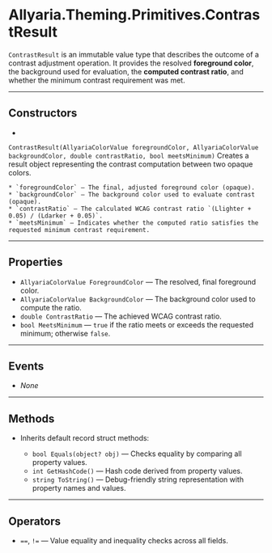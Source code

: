 ﻿# Allyaria.Theming.Primitives.ContrastResult

`ContrastResult` is an immutable value type that describes the outcome of a contrast adjustment operation. It provides
the resolved **foreground color**, the background used for evaluation, the **computed contrast ratio**, and whether the
minimum contrast requirement was met.

---

## Constructors

*
`ContrastResult(AllyariaColorValue foregroundColor, AllyariaColorValue backgroundColor, double contrastRatio, bool meetsMinimum)`
Creates a result object representing the contrast computation between two opaque colors.

    * `foregroundColor` — The final, adjusted foreground color (opaque).
    * `backgroundColor` — The background color used to evaluate contrast (opaque).
    * `contrastRatio` — The calculated WCAG contrast ratio `(Llighter + 0.05) / (Ldarker + 0.05)`.
    * `meetsMinimum` — Indicates whether the computed ratio satisfies the requested minimum contrast requirement.

---

## Properties

* `AllyariaColorValue ForegroundColor` — The resolved, final foreground color.
* `AllyariaColorValue BackgroundColor` — The background color used to compute the ratio.
* `double ContrastRatio` — The achieved WCAG contrast ratio.
* `bool MeetsMinimum` — `true` if the ratio meets or exceeds the requested minimum; otherwise `false`.

---

## Events

* *None*

---

## Methods

* Inherits default record struct methods:

    * `bool Equals(object? obj)` — Checks equality by comparing all property values.
    * `int GetHashCode()` — Hash code derived from property values.
    * `string ToString()` — Debug-friendly string representation with property names and values.

---

## Operators

* `==`, `!=` — Value equality and inequality checks across all fields.
